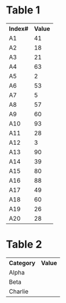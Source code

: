 <!DOCTYPE html>
<html>
<head>
  <title>table 1</title>
</head>
<body>
<h1>Table 1</h1>
<table>

<tr>
<th>Index#</th>
<th>Value</th>
</tr>

<tr>
<td>A1</td>
<td>41</td>
</tr>

<tr>
<td>A2</td>
<td>18</td>
</tr>

<tr>
<td>A3</td>
<td>21</td>
</tr>

<tr>
<td>A4</td>
<td>63</td>
</tr><tr>
<td>A5</td>
<td>2</td>
</tr>

<tr>
<td>A6</td>
<td>53</td>
</tr>

<tr>
<td>A7</td>
<td>5</td>
</tr>

<tr>
<td>A8</td>
<td>57</td>
</tr>

<tr>
<td>A9</td>
<td>60</td>
</tr>

<tr>
<td>A10</td>
<td>93</td>
</tr>

<tr>
<td>A11</td>
<td>28</td>
</tr>

<tr>
<td>A12</td>
<td>3</td>
</tr>

<tr>
<td>A13</td>
<td>90</td>
</tr>

<tr>
<td>A14</td>
<td>39</td>
</tr>

<tr>
<td>A15</td>
<td>80</td>
</tr>

<tr>
<td>A16</td>
<td>88</td>
</tr>

<tr>
<td>A17</td>
<td>49</td>
</tr>

<tr>
<td>A18</td>
<td>60</td>
</tr>

<tr>
<td>A19</td>
<td>26</td>
</tr>

<tr>
<td>A20</td>
<td>28</td>
</tr>

</body>
</table>
</html>

<!DOCTYPE html>
<html>
<head>
  <title>Table 2</title>
  <script>
    function calculateValues() {
      // Get the values from Table 1
      var values = {
        A5: 2,
        A20: 28,
        A15: 80,
        A7: 5,
        A13: 90,
        A12: 3
        // Add more values from Table 1 as needed
      };

      // Calculate the values for Table 2
      var alphaValue = values.A5 + values.A20;
      var betaValue = values.A15 / values.A7;
      var charlieValue = values.A13 * values.A12;

      // Display the calculated values in Table 2
      document.getElementById("alphaValue").innerText = alphaValue;
      document.getElementById("betaValue").innerText = betaValue;
      document.getElementById("charlieValue").innerText = charlieValue;
    }
  </script>
</head>
<body onload="calculateValues()">

<h1>Table 2</h1>

<table>
  <tr>
    <th>Category</th>
    <th>Value</th>
  </tr>
  <tr>
    <td>Alpha</td>
    <td id="alphaValue"></td>
  </tr>
  <tr>
    <td>Beta</td>
    <td id="betaValue"></td>
  </tr>
  <tr>
    <td>Charlie</td>
    <td id="charlieValue"></td>
  </tr>
</table>

</body>
</html>

